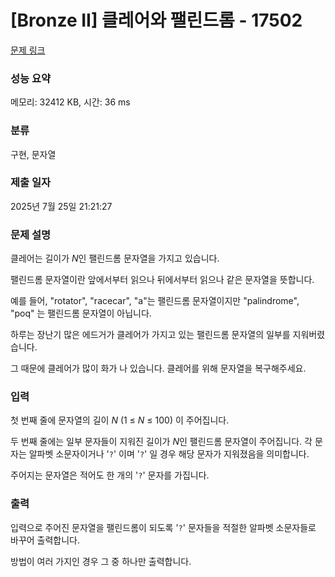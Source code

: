 # [Bronze II] 클레어와 팰린드롬 - 17502 

[문제 링크](https://www.acmicpc.net/problem/17502) 

### 성능 요약

메모리: 32412 KB, 시간: 36 ms

### 분류

구현, 문자열

### 제출 일자

2025년 7월 25일 21:21:27

### 문제 설명

<p>클레어는 길이가 <em>N</em>인 팰린드롬 문자열을 가지고 있습니다.</p>

<p>팰린드롬 문자열이란 앞에서부터 읽으나 뒤에서부터 읽으나 같은 문자열을 뜻합니다.</p>

<p>예를 들어, "rotator", "racecar", "a"는 팰린드롬 문자열이지만 "palindrome", "poq" 는 팰린드롬 문자열이 아닙니다.</p>

<p>하루는 장난기 많은 에드거가 클레어가 가지고 있는 팰린드롬 문자열의 일부를 지워버렸습니다.</p>

<p>그 때문에 클레어가 많이 화가 나 있습니다. 클레어를 위해 문자열을 복구해주세요.</p>

### 입력 

 <p>첫 번째 줄에 문자열의 길이 <em>N</em> (1 ≤ <em>N</em> ≤ 100) 이 주어집니다.</p>

<p>두 번째 줄에는 일부 문자들이 지워진 길이가 <em>N</em>인 팰린드롬 문자열이 주어집니다. 각 문자는 알파벳 소문자이거나 '<code>?</code>' 이며 '<code>?</code>' 일 경우 해당 문자가 지워졌음을 의미합니다.</p>

<p>주어지는 문자열은 적어도 한 개의 '<code>?</code>' 문자를 가집니다.</p>

### 출력 

 <p>입력으로 주어진 문자열을 팰린드롬이 되도록 '<code>?</code>' 문자들을 적절한 알파벳 소문자들로 바꾸어 출력합니다.</p>

<p>방법이 여러 가지인 경우 그 중 하나만 출력합니다.</p>

